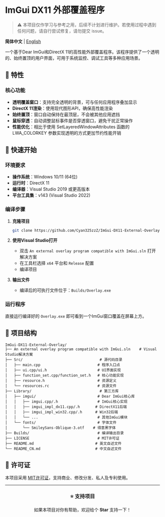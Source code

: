# ImGui DX11 外部覆盖程序

> ⚠️ 本项目仅作学习与参考之用，后续不计划进行维护。若使用过程中遇到任何问题，请自行尝试修复，请勿提交 issue。

**简体中文** | [English](README.md)

一个基于Dear ImGui和DirectX 11的高性能外部覆盖程序。该程序提供了一个透明的、始终置顶的用户界面，可用于系统监控、调试工具等多种应用场景。

## 🌟 特性

### 核心功能
- **透明覆盖窗口**：支持完全透明的背景，可与任何应用程序叠加显示
- **DirectX 11渲染**：使用现代图形API，确保高性能渲染
- **始终置顶**：窗口自动保持在最顶层，不会被其他应用遮挡
- **鼠标穿透**：自动调整鼠标事件是否穿透窗口，避免干扰正常操作
- **性能优化**：相比于使用 SetLayeredWindowAttributes 函数的 LWA_COLORKEY 参数实现透明的方式更加节约性能开销

## 🚀 快速开始

### 环境要求
- **操作系统**：Windows 10/11 (64位)
- **运行时**：DirectX 11
- **编译器**：Visual Studio 2019 或更高版本
- **平台工具集**：v143 (Visual Studio 2022)

### 编译步骤

1. **克隆项目**
   ```bash
   git clone https://github.com/Cyan325zzZ/ImGui-DX11-External-Overlay.git
   ```

2. **使用Visual Studio打开**
   - 双击 `An external overlay program compatible with ImGui.sln` 打开解决方案
   - 在工具栏选择 `x64` 平台和 `Release` 配置
   - 编译项目

3. **输出文件**
   - 编译后的可执行文件位于：`Builds/Overlay.exe`

### 运行程序

直接运行编译好的 `Overlay.exe` 即可看到一个ImGui窗口覆盖在屏幕上方。

## 📁 项目结构

```
ImGui-DX11-External-Overlay/
├── An external overlay program compatible with ImGui.sln    # Visual Studio解决方案
├── Src/                                   # 源代码目录
│   ├── main.cpp                          # 程序入口点
│   ├── ui.cpp/ui.h                       # UI界面实现
│   ├── function_set.cpp/function_set.h   # 核心功能实现
│   ├── resource.h                        # 资源定义
│   └── resources.rc                      # 资源文件
├── Library/                               # 第三方库
│   ├── imgui/                            # Dear ImGui核心库
│   │   ├── imgui.cpp/.h                  # ImGui核心实现
│   │   ├── imgui_impl_dx11.cpp/.h       # DirectX11后端
│   │   ├── imgui_impl_win32.cpp/.h      # Win32后端
│   │   └── ...                           # 其他ImGui模块
│   └── fonts/                            # 字体文件
│       └── SmileySans-Oblique-3.otf    # 得意黑字体
├── Builds/                               # 编译输出目录
├── LICENSE                               # MIT许可证
├── README.md                            # 英文自述文件
└── README_CN.md                         # 中文自述文件
```

## 📝 许可证
本项目采用 [MIT许可证](LICENSE)，支持商业、修改分发、私人及专利使用。

---
<div align="center">

### ⭐ 支持项目
如果本项目对你有帮助，欢迎给个 **Star** 支持一下！

</div>
